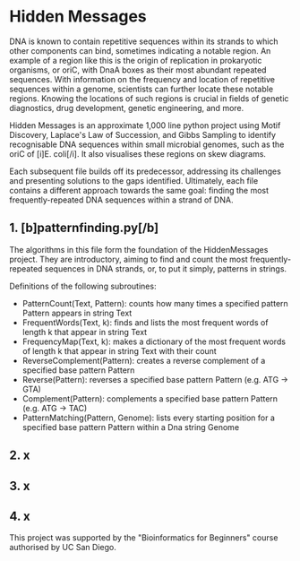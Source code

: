 # Hidden Messages

DNA is known to contain repetitive sequences within its strands to which other components can bind, sometimes indicating a notable region. An example of a region like this is the origin of replication in prokaryotic organisms, or oriC, with DnaA boxes as their most abundant repeated sequences.
With information on the frequency and location of repetitive sequences within a genome, scientists can further locate these notable regions. Knowing the locations of such regions is crucial in fields of genetic diagnostics, drug development, genetic engineering, and more.

Hidden Messages is an approximate 1,000 line python project using Motif Discovery, Laplace's Law of Succession, and Gibbs Sampling to identify recognisable DNA sequences within small microbial genomes, such as the oriC of [i]E. coli[/i]. It also visualises these regions on skew diagrams.

Each subsequent file builds off its predecessor, addressing its challenges and presenting solutions to the gaps identified. Ultimately, each file contains a different approach towards the same goal: finding the most frequently-repeated DNA sequences within a strand of DNA. 

## 1. [b]patternfinding.py[/b]
The algorithms in this file form the foundation of the HiddenMessages project.
They are introductory, aiming to find and count the most frequently-repeated sequences in DNA strands, or, to put it simply, patterns in strings.

Definitions of the following subroutines:
- PatternCount(Text, Pattern): counts how many times a specified pattern Pattern appears in string Text
- FrequentWords(Text, k): finds and lists the most frequent words of length k that appear in string Text
- FrequencyMap(Text, k): makes a dictionary of the most frequent words of length k that appear in string Text with their count
- ReverseComplement(Pattern): creates a reverse complement of a specified base pattern Pattern
- Reverse(Pattern): reverses a specified base pattern Pattern (e.g. ATG -> GTA)
- Complement(Pattern): complements a specified base pattern Pattern (e.g. ATG -> TAC)
- PatternMatching(Pattern, Genome): lists every starting position for a specified base pattern Pattern within a Dna string Genome
 
## 2. x

## 3. x

## 4. x


This project was supported by the "Bioinformatics for Beginners" course authorised by UC San Diego.
